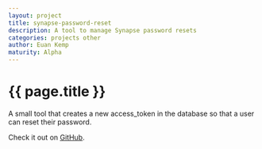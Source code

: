 ```yaml
---
layout: project
title: synapse-password-reset
description: A tool to manage Synapse password resets
categories: projects other
author: Euan Kemp
maturity: Alpha
---
```


# {{ page.title }}
A small tool that creates a new access_token in the database so that a user can reset their password.

Check it out on [GitHub](https://github.com/euank/synapse-password-reset).

